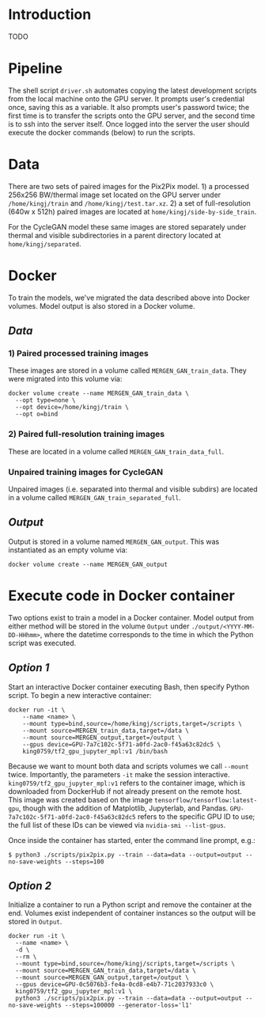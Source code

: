 # Introduction
TODO

# Pipeline
The shell script `driver.sh` automates copying the latest development scripts from the local machine onto the GPU server. It prompts user's credential once, saving this as a variable. It also prompts user's password twice; the first time is to transfer the scripts onto the GPU server, and the second time is to ssh into the server itself. Once logged into the server the user should execute the docker commands (below) to run the scripts.

# Data
There are two sets of paired images for the Pix2Pix model. 1) a processed 256x256 BW/thermal image set located on the GPU server under `/home/kingj/train` and `/home/kingj/test.tar.xz`. 2) a set of full-resolution (640w x 512h) paired images are located at `home/kingj/side-by-side_train`.

For the CycleGAN model these same images are stored separately under thermal and visible subdirectories in a parent directory located at `home/kingj/separated`.

# Docker
To train the models, we've migrated the data described above into Docker volumes. Model output is also stored in a Docker volume.
## *Data*
### 1) Paired processed training images
These images are stored in a volume called `MERGEN_GAN_train_data`. They were migrated into this volume via:

    docker volume create --name MERGEN_GAN_train_data \
      --opt type=none \
      --opt device=/home/kingj/train \
      --opt o=bind

### 2) Paired full-resolution training images
These are located in a volume called `MERGEN_GAN_train_data_full`.

### Unpaired training images for CycleGAN
Unpaired images (i.e. separated into thermal and visible subdirs) are located in a volume called `MERGEN_GAN_train_separated_full`.

## *Output*
Output is stored in a volume named `MERGEN_GAN_output`. This was instantiated as an empty volume via:

    docker volume create --name MERGEN_GAN_output

# Execute code in Docker container
Two options exist to train a model in a Docker container. Model output from either method will be stored in the volume `Output` under `./output/<YYYY-MM-DD-HHhmm>`, where the datetime corresponds to the time in which the Python script was executed.

## *Option 1*
Start an interactive Docker container executing Bash, then specify Python script. To begin a new interactive container:

    docker run -it \
        --name <name> \
        --mount type=bind,source=/home/kingj/scripts,target=/scripts \
        --mount source=MERGEN_train_data,target=/data \
        --mount source=MERGEN_output,target=/output \
        --gpus device=GPU-7a7c102c-5f71-a0fd-2ac0-f45a63c82dc5 \
        king0759/tf2_gpu_jupyter_mpl:v1 /bin/bash

Because we want to mount both data and scripts volumes we call `--mount` twice. Importantly, the parameters `-it` make the session interactive. `king0759/tf2_gpu_jupyter_mpl:v1` refers to the container image, which is downloaded from DockerHub if not already present on the remote host. This image was created based on the image `tensorflow/tensorflow:latest-gpu`, though with the addition of Matplotlib, Jupyterlab, and Pandas. `GPU-7a7c102c-5f71-a0fd-2ac0-f45a63c82dc5` refers to the specific GPU ID to use; the full list of these IDs can be viewed via `nvidia-smi --list-gpus`.

Once inside the container has started, enter the command line prompt, e.g.:

    $ python3 ./scripts/pix2pix.py --train --data=data --output=output --no-save-weights --steps=100

## *Option 2*
Initialize a container to run a Python script and remove the container at the end. Volumes exist independent of container instances so the output will be stored in `Output`.

    docker run -it \
      --name <name> \
      -d \
      --rm \
      --mount type=bind,source=/home/kingj/scripts,target=/scripts \
      --mount source=MERGEN_GAN_train_data,target=/data \
      --mount source=MERGEN_GAN_output,target=/output \
      --gpus device=GPU-0c5076b3-fe4a-0cd8-e4b7-71c2037933c0 \
      king0759/tf2_gpu_jupyter_mpl:v1 \
      python3 ./scripts/pix2pix.py --train --data=data --output=output --no-save-weights --steps=100000 --generator-loss='l1'